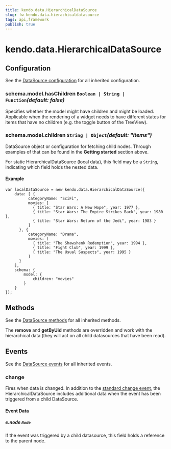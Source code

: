 ```yaml
---
title: kendo.data.HierarchicalDataSource
slug: fw-kendo.data.hierachicaldatasource
tags: api,framework
publish: true
---
```


# kendo.data.HierarchicalDataSource

## Configuration

See the [DataSource configuration](/api/framework/datasource#configuration) for all inherited configuration.

### schema.model.hasChildren `Boolean | String | Function`*(default: false)*

Specifies whether the model might have children and might be loaded. Applicable when the rendering of a
widget needs to have different states for items that have no children (e.g. the toggle button of the TreeView).

### schema.model.children `String | Object`*(default: "items")*

DataSource object or configuration for fetching child nodes. Through examples of that can be found
in the **Getting started** section above.

For static HierarchicalDataSource (local data), this field may be a `String`,
indicating which field holds the nested data.

#### Example

    var localDataSource = new kendo.data.HierarchicalDataSource({
        data: [ {
              categoryName: "SciFi",
              movies: [
                { title: "Star Wars: A New Hope", year: 1977 },
                { title: "Star Wars: The Empire Strikes Back", year: 1980 },
                { title: "Star Wars: Return of the Jedi", year: 1983 }
              ]
          }, {
              categoryName: "Drama",
              movies: [
                { title: "The Shawshenk Redemption", year: 1994 },
                { title: "Fight Club", year: 1999 },
                { title: "The Usual Suspects", year: 1995 }
              ]
          }
        ],
        schema: {
            model: {
                children: "movies"
            }
        }
    });

## Methods

See the [DataSource methods](/api/framework/datasource#methods) for all inherited methods.

The **remove** and **getByUid** methods are overridden and work with the hierarchical data
(they will act on all child datasources that have been read).

## Events

See the [DataSource events](/api/framework/datasource#events) for all inherited events.

### change

Fires when data is changed. In addition to the [standard change event](/api/framework/datasource#change),
the HierarchicalDataSource includes additional data when the event has been triggered from a child
DataSource.

#### Event Data

##### e.node `Node`

If the event was triggered by a child datasource, this field holds a reference to the parent node.

